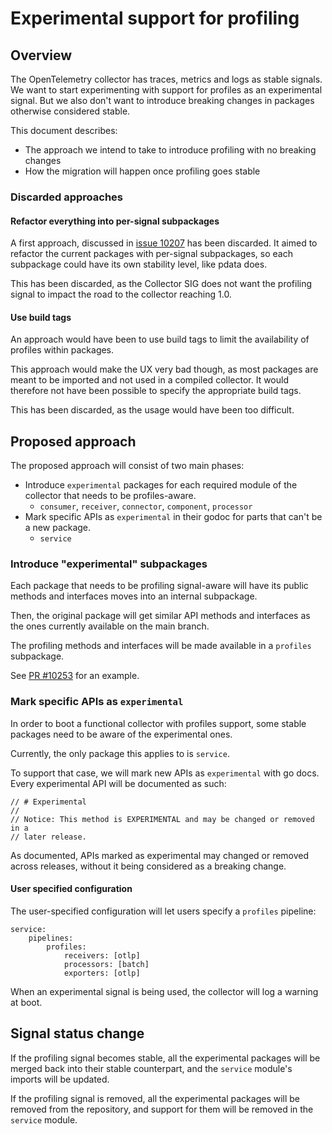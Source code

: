 # Experimental support for profiling

## Overview

The OpenTelemetry collector has traces, metrics and logs as stable signals. We
want to start experimenting with support for profiles as an experimental
signal. But we also don't want to introduce breaking changes in packages
otherwise considered stable.

This document describes:

* The approach we intend to take to introduce profiling with no breaking changes
* How the migration will happen once profiling goes stable

### Discarded approaches

#### Refactor everything into per-signal subpackages

A first approach, discussed in [issue
10207](https://github.com/open-telemetry/opentelemetry-collector/issues/10207)
has been discarded.
It aimed to refactor the current packages with per-signal subpackages, so each
subpackage could have its own stability level, like pdata does.

This has been discarded, as the Collector SIG does not want the profiling
signal to impact the road to the collector reaching 1.0.

#### Use build tags

An approach would have been to use build tags to limit the availability of
profiles within packages.

This approach would make the UX very bad though, as most packages are meant to
be imported and not used in a compiled collector. It would therefore not have
been possible to specify the appropriate build tags.

This has been discarded, as the usage would have been too difficult.

## Proposed approach

The proposed approach will consist of two main phases:

* Introduce `experimental` packages for each required module of the collector that needs to be profiles-aware.
	* `consumer`, `receiver`, `connector`, `component`, `processor`
* Mark specific APIs as `experimental` in their godoc for parts that can't be a new package.
	* `service`

### Introduce "experimental" subpackages

Each package that needs to be profiling signal-aware will have its public
methods and interfaces moves into an internal subpackage.

Then, the original package will get similar API methods and interfaces as the
ones currently available on the main branch.

The profiling methods and interfaces will be made available in a `profiles`
subpackage.

See [PR
#10253](https://github.com/open-telemetry/opentelemetry-collector/pull/10253)
for an example.

### Mark specific APIs as `experimental`

In order to boot a functional collector with profiles support, some stable
packages need to be aware of the experimental ones.

Currently, the only package this applies to is `service`.

To support that case, we will mark new APIs as `experimental` with go docs.
Every experimental API will be documented as such:

```golang
// # Experimental
//
// Notice: This method is EXPERIMENTAL and may be changed or removed in a
// later release.
```

As documented, APIs marked as experimental may changed or removed across
releases, without it being considered as a breaking change.

#### User specified configuration

The user-specified configuration will let users specify a `profiles` pipeline:

```
service:
	pipelines:
		profiles:
			receivers: [otlp]
			processors: [batch]
			exporters: [otlp]
```

When an experimental signal is being used, the collector will log a warning at
boot.

## Signal status change

If the profiling signal becomes stable, all the experimental packages will be
merged back into their stable counterpart, and the `service` module's imports
will be updated.

If the profiling signal is removed, all the experimental packages will be
removed from the repository, and support for them will be removed in the
`service` module.
